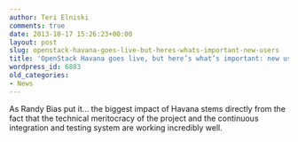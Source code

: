```yaml
---
author: Teri Elniski
comments: true
date: 2013-10-17 15:26:23+00:00
layout: post
slug: openstack-havana-goes-live-but-heres-whats-important-new-users
title: 'OpenStack Havana goes live, but here’s what’s important: new users!'
wordpress_id: 6883
old_categories:
- News
---
```


As Randy Bias put it... the biggest impact of Havana stems directly from the fact that the technical meritocracy of the project and the continuous integration and testing system are working incredibly well.
